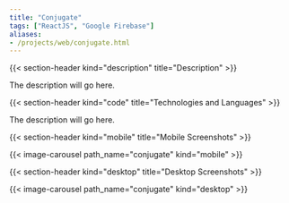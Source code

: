 ```yaml
---
title: "Conjugate"
tags: ["ReactJS", "Google Firebase"]
aliases:
- /projects/web/conjugate.html
---
```



{{< section-header kind="description" title="Description" >}}

The description will go here.


{{< section-header kind="code" title="Technologies and Languages" >}}

The description will go here.


{{< section-header kind="mobile" title="Mobile Screenshots" >}}

{{< image-carousel path_name="conjugate" kind="mobile" >}}


{{< section-header kind="desktop" title="Desktop Screenshots" >}}

{{< image-carousel path_name="conjugate" kind="desktop" >}}